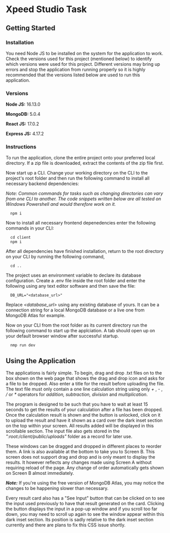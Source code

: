 # Xpeed Studio Task

## Getting Started

### Installation

You need Node JS to be installed on the system for the application to work. Check the versions used for this project (mentioned below) to identify which versions were used for this project.
Different versions may bring up errors and stop the application from running properly so it is highly recommended that the versions listed below are used to run this application.

### Versions

**Node JS:** 16.13.0

**MongoDB:** 5.0.4

**React JS:** 17.0.2

**Express JS:** 4.17.2

### Instructions

To run the application, clone the entire project onto your preferred local directory. If a zip file is downloaded, extract the contents of the zip file first. 

Now start up a CLI. Change your working directory on the CLI to the project's root folder and then run the following command to install all necessary backend dependencies:

*Note: Common commands for tasks such as changing directories can vary from one CLI to another. The code snippets written below are all tested on Windows Powershell and 
would therefore work on it.*

```
  npm i
```

Now to install all necessary frontend depenedencies enter the following commands in your CLI:

```
  cd client
  npm i
```

After all dependencies have finished installation, return to the root directory on your CLI by running the following command,

```
  cd ..
```

The project uses an environment variable to declare its database configuration. Create a .env file inside the root folder and enter the following using any text editor software
and then save the file:

```
  DB_URL="<database_url>"
```

Replace *<database_url>* using any existing database of yours. It can be a connection string for a local MongoDB database or a live one from MongoDB Atlas for example. 

Now on your CLI from the root folder as its current directory run the following command to start up the applciation. A tab should open up on your default browser window after successful startup.

```
  nmp run dev
```

## Using the Application

The applications is fairly simple. To begin, drag and drop .txt files on to the box shown on the web page that shows the drag and drop icon and asks for a file to be dropped.
Also enter a title for the result before uploading the file. The text file must only contain a one line calculation string using only _+_ , _-_ , _/_ or _*_ operators for _addition,
subtraction, division_ and _multiplication_.

The program is designed to be such that you have to wait at least 15 seconds to get the results of your calculation after a file has been dropped. Once the calculation result
is shown and the button is unlocked, click on it to upload the result and have it shown as a card over the dark inset section on the top within your screen. All results added will
be displayed in this scrollable section. The input file also gets stored in the _":root:/client/public/uploads"_ folder as a record for later use.

These windows can be dragged and dropped in different places to reorder them. A link is also available at the bottom to take you to Screen B. This screen does 
not support drag and drop and is only meant to display the results. It however reflects any changes made using Screen A without requiring reload of the page. Any change of order
automatically gets shown on Screen B almost immediately.

**_Note:_** If you're using the free version of MongoDB Atlas, you may notice the changes to be happening slower than necessary.

Every result card also has a "See Input" button that can be clicked on to see the input used previously to have that result generated on the card. Clicking the button displays 
the input in a pop-up window and if you scroll too far down, you may need to scroll up again to see the window appear within this dark inset section. Its position is sadly relative to
the dark inset section currently and there are plans to fix this CSS issue shortly.
